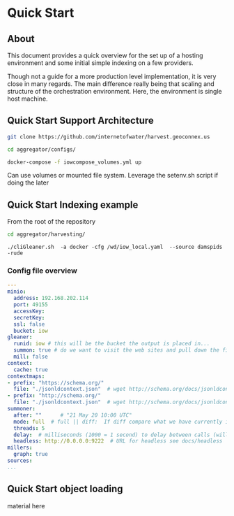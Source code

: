 # Quick Start

## About 

This document provides a quick overview for the set up of a hosting 
environment and some initial simple indexing on a few providers.  

Though not a guide for a more production level implementation, it 
is very close in many regards. The main difference really being
that scaling and structure of the orchestration environment.   Here,
the environment is single host machine.  

## Quick Start Support Architecture

```bash
git clone https://github.com/internetofwater/harvest.geoconnex.us
```

```bash
cd aggregator/configs/
```

```bash
docker-compose -f iowcompose_volumes.yml up
```

Can use volumes or mounted file system.  Leverage the setenv.sh script
if doing the later


## Quick Start Indexing example

From the root of the repository


```bash
cd aggregator/harvesting/
```

```
./cliGleaner.sh  -a docker -cfg /wd/iow_local.yaml  --source damspids -rude
```

### Config file overview


```yaml
---
minio:
  address: 192.168.202.114
  port: 49155
  accessKey:
  secretKey:
  ssl: false
  bucket: iow
gleaner:
  runid: iow # this will be the bucket the output is placed in...
  summon: true # do we want to visit the web sites and pull down the files
  mill: false
context:
  cache: true
contextmaps:
- prefix: "https://schema.org/"
  file: "./jsonldcontext.json"  # wget http://schema.org/docs/jsonldcontext.jsonld
- prefix: "http://schema.org/"
  file: "./jsonldcontext.json"  # wget http://schema.org/docs/jsonldcontext.jsonld
summoner:
  after: ""      # "21 May 20 10:00 UTC"   
  mode: full  # full || diff:  If diff compare what we have currently in gleaner to sitemap, get only new, delete missing
  threads: 5
  delay:  # milliseconds (1000 = 1 second) to delay between calls (will FORCE threads to 1) 
  headless: http://0.0.0.0:9222  # URL for headless see docs/headless
millers:
  graph: true
sources:
...
```


## Quick Start object loading

material here

